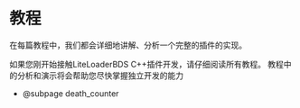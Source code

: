 # 教程

在每篇教程中，我们都会详细地讲解、分析一个完整的插件的实现。

如果您刚开始接触LiteLoaderBDS C++插件开发，请仔细阅读所有教程。
教程中的分析和演示将会帮助您尽快掌握独立开发的能力

* @subpage death_counter